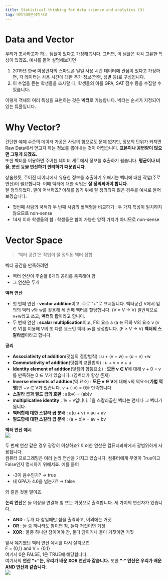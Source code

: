 ```yaml
---
title: Statistical thinking for data science and analytics (3)
tag: 데이터와분석적사고
---
```


# Data and Vector
우리가 조사하고자 하는 샘플이 있다고 가정해봅시다. 그러면, 이 샘플은 각각 고유한 특성이 있겠죠. 예시를 들어 설명해보자면

1. 2019년 한국 미성년자의 스마트폰 일일 사용 시간 데이터에 관심이 있다고 가정하면, 각 데이터는 사용 시간에 대한 추가 정보(연령, 성별 등)로 구성됩니다.
2. 이 수업을 듣는 학생들을 조사할 때, 학생들의 이름 GPA, SAT 점수 등을 수집할 수 있습니다.

이렇게 객체의 여러 특성을 표현하는 것은 **벡터**로 가능합니다.
벡터는 순서가 지정되어 있는 튜플입니다.

# Why Vector?
간단한 예제 수준의 데이터 가공은 사람의 힘으로도 문제 없지만, 정보의 단위가 커지면 Raw Data에서 얻고자 하는 정보를 뽑아내는 것이 어렵습니다. **표본이나 공변량이 많으면 그렇게 되겠죠.**   
또한 벡터를 이용하면 주어젠 데이터 세트에서 정보를 추출하기 쉽습니다. **평균이나 비율, 분산 등을 연산하기 편리하기 때문입니다.**

상술했듯, 주어진 데이터에서 유용한 정보를 추출하기 위해서는 벡터에 대한 작업(주로 연산)이 필요합니다.
이때 벡터에 대한 작업은 **잘 정의되어야 합니다.**   
잘 정의되었다. 말이 어색하죠? 이해를 돕기 위해 잘 정의되지 않은 경우를 예시로 들어보겠습니다.
* 첫번째 사람의 국적과 두 번째 사람의 혈액형을 비교하기 : 두 가지 특성이 일치하지 않으므로 non-sense
* 14세 이하 학생들의 합 : 학생들은 합이 가능한 양적 가치가 아니므로 non-sense

# Vector Space
> '벡터 공간'은 작업이 잘 정의된 벡터 집합
> 

벡터 공간을 만족하려면
* 벡터 연산이 후술할 8개의 공리를 충족해야 함
* 그 연산은 두개

**벡터 연산**
* 첫 번째 연산 : **vector addition**이고, 주로 "+"로 표시됩니다.  벡터공간 V에서 임의의 벡터 v와 w를 활용해 세 번째 벡터를 할당합니다. (V × V → V) 일반적으로 v+w라고 쓰고, **벡터의 합**이라고 합니다.
* 두 번째 연산 : **scalar multiplication**이고, F의 요소 a (a ∈ F)와 V의 요소 v (v ∈ V)를 이용해 V의 또 다른 요소인 벡터 av를 생성합니다. (F × V → V) **벡터의 스칼라곱**이라고 합니다.

**공리**
* **Associativity of addition**(덧셈의 결합법칙) : u + (v + w) = (u + v) +w
* **Commutativity of addition**(덧셈의 교환법칙) : u + v = v + u
* **Identity element of addtion**(덧셈의 항등요소) : **모든 v ∈ V**에 대해  v + 0 = v를 만족하는 0 ∈ V가 있습니다. (영벡터가 항상 존재)
*  **Inverse elements of addtion**(역 요소) : **모든 v ∈ V**에 대해 v의 역요소(**가법 역행**)인 −v ∈ V가 있습니다. v + (-v) = 0을 만족합니다.
*  **스칼라 곱과 필드 곱의 호환** : a(bv) = (ab)v
* **multiplicative identity** : 1v = v입니다. 1을 스칼라곱한 벡터는 언제나 그 벡터가 됩니다.
*  **벡터합에 대한 스칼라 곱 분배** : a(u + v) = au + av
*  **필드합에 대한 스칼라 곱 분배** : (a + b)v = av + bv

**벡터 연산 예시**       
![](https://i.ibb.co/SdPjXL6/example.jpg)

두 번째 연산 같은 경우 굉장히 이상하죠? 이러한 연산은 컴퓨터과학에서 광범위하게 사용됩니다.      
컴퓨터 프로그래밍은 여러 논리 연산을 가지고 있습니다. 컴퓨터에게 무엇이 True이고 False인지 명시하기 위해서죠. 예를 들어
* -3이 음수인가? → true       
* 내 GPA가 4.6을 넘는가? → false

와 같은 것들 말이죠.

**논리 연산**은 둘 이상을 연결해 참 또는 거짓으로 출력합니다. 세 가지의 연산자가 있습니다.
* **AND** : 두개 다 참일때만 참을 출력하고, 이외에는 거짓
* **OR** : 둘 중 하나라도 참이면 참, 둘다 거짓이면 거짓
* **XOR** : 둘중 하나만 참이어야 참, 둘다 참이거나 둘다 거짓이면 거짓

앞서 얘기했던 벡터 연산 예시를 다시 살펴보죠.     
F = {0,1} and V = {0,1}     
여기서 0은 FALSE, 1은 TRUE에 해당합니다.    
여기서의 **연산 "+"는, 우리가 배운 XOR 연산과 같습니다.** 또한 **"·" 연산은 우리가 배운 AND 연산과 같습니다.**     
![](https://i.ibb.co/ggntbWx/op.jpg)
